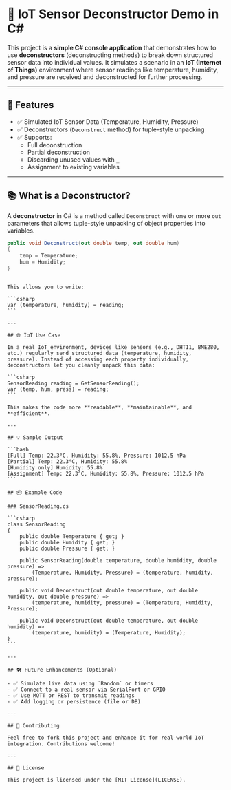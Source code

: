 # 📡 IoT Sensor Deconstructor Demo in C#

This project is a **simple C# console application** that demonstrates how to use **deconstructors** (deconstructing methods) to break down structured sensor data into individual values. It simulates a scenario in an **IoT (Internet of Things)** environment where sensor readings like temperature, humidity, and pressure are received and deconstructed for further processing.

---

## 📌 Features

- ✅ Simulated IoT Sensor Data (Temperature, Humidity, Pressure)
- ✅ Deconstructors (`Deconstruct` method) for tuple-style unpacking
- ✅ Supports:
  - Full deconstruction
  - Partial deconstruction
  - Discarding unused values with `_`
  - Assignment to existing variables

---

## 📚 What is a Deconstructor?

A **deconstructor** in C# is a method called `Deconstruct` with one or more `out` parameters that allows tuple-style unpacking of object properties into variables.

```csharp
public void Deconstruct(out double temp, out double hum)
{
    temp = Temperature;
    hum = Humidity;
}
```

````

This allows you to write:

```csharp
var (temperature, humidity) = reading;
```

---

## 🌐 IoT Use Case

In a real IoT environment, devices like sensors (e.g., DHT11, BME280, etc.) regularly send structured data (temperature, humidity, pressure). Instead of accessing each property individually, deconstructors let you cleanly unpack this data:

```csharp
SensorReading reading = GetSensorReading();
var (temp, hum, press) = reading;
```

This makes the code more **readable**, **maintainable**, and **efficient**.

---

## 💡 Sample Output

```bash
[Full] Temp: 22.3°C, Humidity: 55.8%, Pressure: 1012.5 hPa
[Partial] Temp: 22.3°C, Humidity: 55.8%
[Humidity only] Humidity: 55.8%
[Assignment] Temp: 22.3°C, Humidity: 55.8%, Pressure: 1012.5 hPa
```

## 📦 Example Code

### SensorReading.cs

```csharp
class SensorReading
{
    public double Temperature { get; }
    public double Humidity { get; }
    public double Pressure { get; }

    public SensorReading(double temperature, double humidity, double pressure) =>
        (Temperature, Humidity, Pressure) = (temperature, humidity, pressure);

    public void Deconstruct(out double temperature, out double humidity, out double pressure) =>
        (temperature, humidity, pressure) = (Temperature, Humidity, Pressure);

    public void Deconstruct(out double temperature, out double humidity) =>
        (temperature, humidity) = (Temperature, Humidity);
}
```

---

## 🛠️ Future Enhancements (Optional)

- ✅ Simulate live data using `Random` or timers
- ✅ Connect to a real sensor via SerialPort or GPIO
- ✅ Use MQTT or REST to transmit readings
- ✅ Add logging or persistence (file or DB)

---

## 🤝 Contributing

Feel free to fork this project and enhance it for real-world IoT integration. Contributions welcome!

---

## 📝 License

This project is licensed under the [MIT License](LICENSE).

````
